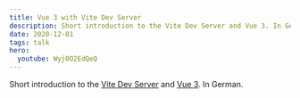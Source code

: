 ```yaml
---
title: Vue 3 with Vite Dev Server
description: Short introduction to the Vite Dev Server and Vue 3. In German.
date: 2020-12-01
tags: talk
hero:
  youtube: Wyj0O2EdQeQ
---
```


Short introduction to the [Vite Dev Server](https://github.com/vitejs/vite) and [Vue 3](https://vuejs.org). In German.
